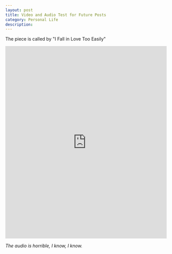 ```yaml
---
layout: post
title: Video and Audio Test for Future Posts
category: Personal Life
description: 
---
```

The piece is called by "I Fall in Love Too Easily"

<iframe frameborder="0" width="100%" height="600px"
src="https://www.youtube.com/embed/0z42YyL3UMw">
</iframe>

<i>The audio is horrible, I know, I know.</i>